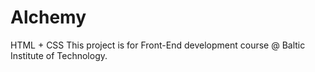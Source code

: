 # Alchemy

HTML + CSS 
This project is for Front-End development course @ Baltic Institute of Technology.
